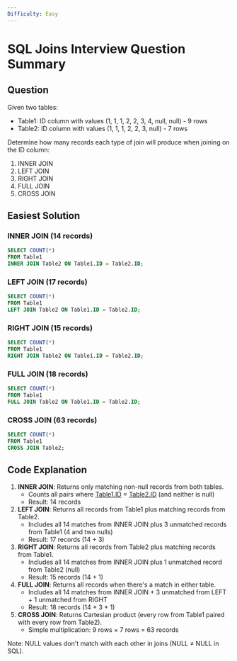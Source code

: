 ```yaml
---
Difficulty: Easy
---
```

# SQL Joins Interview Question Summary

## Question

Given two tables:

- Table1: ID column with values (1, 1, 1, 2, 2, 3, 4, null, null) - 9 rows
- Table2: ID column with values (1, 1, 1, 2, 2, 3, null) - 7 rows

Determine how many records each type of join will produce when joining on the ID column:

1. INNER JOIN
2. LEFT JOIN
3. RIGHT JOIN
4. FULL JOIN
5. CROSS JOIN

## Easiest Solution

### INNER JOIN (14 records)

```SQL
SELECT COUNT(*)
FROM Table1
INNER JOIN Table2 ON Table1.ID = Table2.ID;
```

### LEFT JOIN (17 records)

```SQL
SELECT COUNT(*)
FROM Table1
LEFT JOIN Table2 ON Table1.ID = Table2.ID;
```

### RIGHT JOIN (15 records)

```SQL
SELECT COUNT(*)
FROM Table1
RIGHT JOIN Table2 ON Table1.ID = Table2.ID;
```

### FULL JOIN (18 records)

```SQL
SELECT COUNT(*)
FROM Table1
FULL JOIN Table2 ON Table1.ID = Table2.ID;
```

### CROSS JOIN (63 records)

```SQL
SELECT COUNT(*)
FROM Table1
CROSS JOIN Table2;
```

## Code Explanation

1. **INNER JOIN**: Returns only matching non-null records from both tables.
    - Counts all pairs where [Table1.ID](http://table1.id/) = [Table2.ID](http://table2.id/) (and neither is null)
    - Result: 14 records
2. **LEFT JOIN**: Returns all records from Table1 plus matching records from Table2.
    - Includes all 14 matches from INNER JOIN plus 3 unmatched records from Table1 (4 and two nulls)
    - Result: 17 records (14 + 3)
3. **RIGHT JOIN**: Returns all records from Table2 plus matching records from Table1.
    - Includes all 14 matches from INNER JOIN plus 1 unmatched record from Table2 (null)
    - Result: 15 records (14 + 1)
4. **FULL JOIN**: Returns all records when there's a match in either table.
    - Includes all 14 matches from INNER JOIN + 3 unmatched from LEFT + 1 unmatched from RIGHT
    - Result: 18 records (14 + 3 + 1)
5. **CROSS JOIN**: Returns Cartesian product (every row from Table1 paired with every row from Table2).
    - Simple multiplication: 9 rows × 7 rows = 63 records

Note: NULL values don't match with each other in joins (NULL ≠ NULL in SQL).
